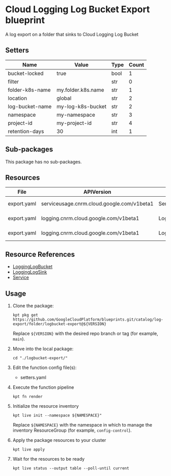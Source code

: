 <!-- BEGINNING OF PRE-COMMIT-BLUEPRINT DOCS HOOK:TITLE -->
# Cloud Logging Log Bucket Export blueprint


<!-- END OF PRE-COMMIT-BLUEPRINT DOCS HOOK:TITLE -->
<!-- BEGINNING OF PRE-COMMIT-BLUEPRINT DOCS HOOK:BODY -->
A log export on a folder that sinks to Cloud Logging Log Bucket

## Setters

|      Name       |       Value        | Type | Count |
|-----------------|--------------------|------|-------|
| bucket-locked   | true               | bool |     1 |
| filter          |                    | str  |     0 |
| folder-k8s-name | my.folder.k8s.name | str  |     1 |
| location        | global             | str  |     2 |
| log-bucket-name | my-log-k8s-bucket  | str  |     2 |
| namespace       | my-namespace       | str  |     3 |
| project-id      | my-project-id      | str  |     4 |
| retention-days  |                 30 | int  |     1 |

## Sub-packages

This package has no sub-packages.

## Resources

|    File     |                 APIVersion                 |       Kind       |              Name              |  Namespace   |
|-------------|--------------------------------------------|------------------|--------------------------------|--------------|
| export.yaml | serviceusage.cnrm.cloud.google.com/v1beta1 | Service          | my-project-id-logbucket        | my-namespace |
| export.yaml | logging.cnrm.cloud.google.com/v1beta1      | LoggingLogSink   | 123456789012-fldrlogbucketsink | my-namespace |
| export.yaml | logging.cnrm.cloud.google.com/v1beta1      | LoggingLogBucket | my-log-k8s-bucket              | my-namespace |

## Resource References

- [LoggingLogBucket](https://cloud.google.com/config-connector/docs/reference/resource-docs/logging/logginglogbucket)
- [LoggingLogSink](https://cloud.google.com/config-connector/docs/reference/resource-docs/logging/logginglogsink)
- [Service](https://cloud.google.com/config-connector/docs/reference/resource-docs/serviceusage/service)

## Usage

1.  Clone the package:
    ```shell
    kpt pkg get https://github.com/GoogleCloudPlatform/blueprints.git/catalog/log-export/folder/logbucket-export@${VERSION}
    ```
    Replace `${VERSION}` with the desired repo branch or tag
    (for example, `main`).

1.  Move into the local package:
    ```shell
    cd "./logbucket-export/"
    ```

1.  Edit the function config file(s):
    - setters.yaml

1.  Execute the function pipeline
    ```shell
    kpt fn render
    ```

1.  Initialize the resource inventory
    ```shell
    kpt live init --namespace ${NAMESPACE}"
    ```
    Replace `${NAMESPACE}` with the namespace in which to manage
    the inventory ResourceGroup (for example, `config-control`).

1.  Apply the package resources to your cluster
    ```shell
    kpt live apply
    ```

1.  Wait for the resources to be ready
    ```shell
    kpt live status --output table --poll-until current
    ```

<!-- END OF PRE-COMMIT-BLUEPRINT DOCS HOOK:BODY -->
